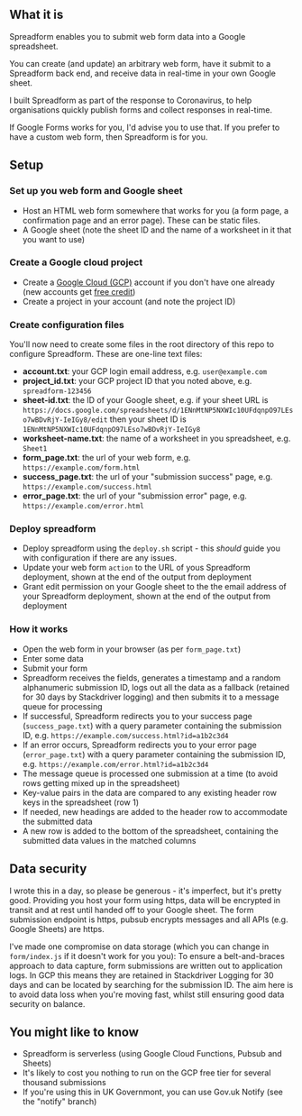 ## What it is

Spreadform enables you to submit web form data into a Google spreadsheet.

You can create (and update) an arbitrary web form, have it submit to a Spreadform back end, and receive data in real-time in your own Google sheet.

I built Spreadform as part of the response to Coronavirus, to help organisations quickly publish forms and collect responses in real-time. 

If Google Forms works for you, I'd advise you to use that. If you prefer to have a custom web form, then Spreadform is for you.

## Setup

### Set up you web form and Google sheet

 * Host an HTML web form somewhere that works for you (a form page, a confirmation page and an error page). These can be static files.
 * A Google sheet (note the sheet ID and the name of a worksheet in it that you want to use)

### Create a Google cloud project

 * Create a [Google Cloud (GCP)](https://cloud.google.com/) account if you don't have one already (new accounts get [free credit](https://cloud.google.com/free))
 * Create a project in your account (and note the project ID)

### Create configuration files

You'll now need to create some files in the root directory of this repo to configure Spreadform. These are one-line text files:

 * **account.txt**: your GCP login email address, e.g. `user@example.com`
 * **project_id.txt**: your GCP project ID that you noted above, e.g. `spreadform-123456`
 * **sheet-id.txt**: the ID of your Google sheet, e.g. if your sheet URL is `https://docs.google.com/spreadsheets/d/1ENnMtNP5NXWIc10UFdqnpO97LEso7wBDvRjY-IeIGy8/edit` then your sheet ID is `1ENnMtNP5NXWIc10UFdqnpO97LEso7wBDvRjY-IeIGy8`
 * **worksheet-name.txt**: the name of a worksheet in you spreadsheet, e.g. `Sheet1`
 * **form_page.txt**: the url of your web form, e.g. `https://example.com/form.html`
 * **success_page.txt**: the url of your "submission success" page, e.g. `https://example.com/success.html`
 * **error_page.txt**: the url of your "submission error" page, e.g. `https://example.com/error.html`

### Deploy spreadform

 * Deploy spreadform using the `deploy.sh` script - this _should_ guide you with configuration if there are any issues.
 * Update your web form `action` to the URL of yous Spreadform deployment, shown at the end of the output from deployment
 * Grant edit permission on your Google sheet to the the email address of your Spreadform deployment, shown at the end of the output from deployment

### How it works

 * Open the web form in your browser (as per `form_page.txt`)
 * Enter some data
 * Submit your form
 * Spreadform receives the fields, generates a timestamp and a random alphanumeric submission ID, logs out all the data as a fallback (retained for 30 days by Stackdriver logging) and then submits it to a message queue for processing
 * If successful, Spreadform redirects you to your success page (`success_page.txt`) with a query parameter containing the submission ID, e.g. `https://example.com/success.html?id=a1b2c3d4`
 * If an error occurs, Spreadform redirects you to your error page (`error_page.txt`) with a query parameter containing the submission ID, e.g. `https://example.com/error.html?id=a1b2c3d4`
 * The message queue is processed one submission at a time (to avoid rows getting mixed up in the spreadsheet)
 * Key-value pairs in the data are compared to any existing header row keys in the spreadsheet (row 1)
 * If needed, new headings are added to the header row to accommodate the submitted data
 * A new row is added to the bottom of the spreadsheet, containing the submitted data values in the matched columns

## Data security

I wrote this in a day, so please be generous - it's imperfect, but it's pretty good. Providing you host your form using https, data will be encrypted in transit and at rest until handed off to your Google sheet. The form submission endpoint is https, pubsub encrypts messages and all APIs (e.g. Google Sheets) are https.

I've made one compromise on data storage (which you can change in `form/index.js` if it doesn't work for you you): To ensure a belt-and-braces approach to data capture, form submissions are written out to application logs. In GCP this means they are retained in Stackdriver Logging for 30 days and can be located by searching for the submission ID. The aim here is to avoid data loss when you're moving fast, whilst still ensuring good data security on balance.

## You might like to know

 * Spreadform is serverless (using Google Cloud Functions, Pubsub and Sheets)
 * It's likely to cost you nothing to run on the GCP free tier for several thousand submissions
 * If you're using this in UK Governmont, you can use Gov.uk Notify (see the "notify" branch)
